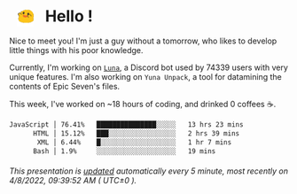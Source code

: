 <h1>   <img src="./spoink.gif" style="vertical-align:middle;" width="30px">   Hello ! </h1>

Nice to meet you! I'm just a guy without a tomorrow, who likes to develop little things with his poor knowledge.

Currently, I'm working on <a href='https://github.com/Asgarrrr/Luna'>`Luna`</a>, a Discord bot used by 74339 users with very unique features. I'm also working on `Yuna Unpack`, a tool for datamining the contents of Epic Seven's files.

This week, I've worked on ~18 hours of coding, and drinked 0 coffees ☕.

```
JavaScript │ 76.41%   ███████████████░░░░░   13 hrs 23 mins
      HTML │ 15.12%   ███░░░░░░░░░░░░░░░░░   2 hrs 39 mins
       XML │ 6.44%    █░░░░░░░░░░░░░░░░░░░   1 hr 7 mins
      Bash │ 1.9%     ░░░░░░░░░░░░░░░░░░░░   19 mins
```

###### This presentation is [updated](https://github.com/Asgarrrr) automatically every 5 minute, most recently on 4/8/2022, 09:39:52 AM ( UTC±0 ).